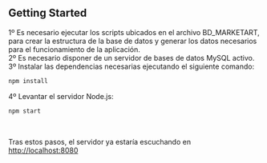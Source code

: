 ## Getting Started

1º Es necesario ejecutar los scripts ubicados en el archivo BD_MARKETART, para crear la estructura de la base de datos y generar los datos necesarios para el funcionamiento de la aplicación.<br>
2º Es necesario disponer de un servidor de bases de datos MySQL activo.<br>
3º Instalar las dependencias necesarias ejecutando el siguiente comando:
```bash
npm install
```

4º Levantar el servidor Node.js:
```bash
npm start
```

<br>


Tras estos pasos, el servidor ya estaría escuchando en [http://localhost:8080](http://localhost:8080)